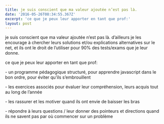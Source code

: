 ```yaml
---
title: je suis conscient que ma valeur ajoutée n’est pas là.
date: '2016-05-26T08:34:55.367Z'
excerpt: 'ce que je peux leur apporter en tant que prof:'
layout: post
---
```

je suis conscient que ma valeur ajoutée n’est pas là. d’ailleurs je les encourage à chercher leurs solutions et/ou explications alternatives sur le net, et ils ont le droit de l’utiliser pour 90% des tests/exams que je leur donne.

ce que je peux leur apporter en tant que prof:

\- un programme pédagogique structuré, pour apprendre javascript dans le bon ordre, pour éviter qu’ils s’embrouillent

\- les exercices associés pour évaluer leur compréhension, leurs acquis tout au long de l’année

\- les rassurer et les motiver quand ils ont envie de baisser les bras

\- répondre à leurs questions / leur donner des pointeurs et directions quand ils ne savent pas par où commencer sur un problème
